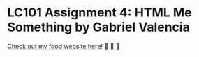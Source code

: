 # LC101 Assignment 4: HTML Me Something by Gabriel Valencia

[Check out my food website here!](https://kc-lc101-june-22.github.io/js-assignment-4-html-me-something-gvalencia4/#programming) 🥘 🍕 🍝
